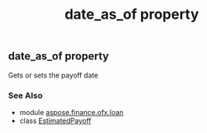 ﻿---
title: date_as_of property
second_title: Aspose.Finance for Python via .NET API References
description: 
type: docs
weight: 30
url: /python-net/aspose.finance.ofx.loan/estimatedpayoff/date_as_of/
is_root: false
---

## date_as_of property


Gets or sets the payoff date

### See Also
* module [aspose.finance.ofx.loan](../../)
* class [EstimatedPayoff](/finance/python-net/aspose.finance.ofx.loan/estimatedpayoff)
